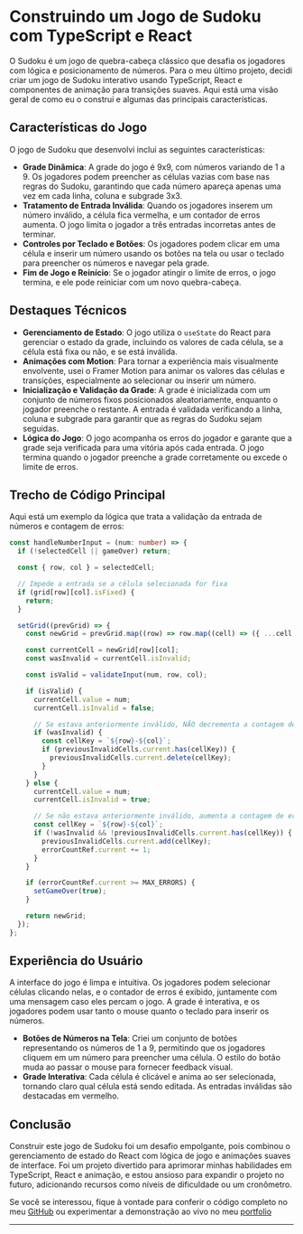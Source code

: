 # Construindo um Jogo de Sudoku com TypeScript e React

O Sudoku é um jogo de quebra-cabeça clássico que desafia os jogadores com lógica e posicionamento de números. Para o meu último projeto, decidi criar um jogo de Sudoku interativo usando TypeScript, React e componentes de animação para transições suaves. Aqui está uma visão geral de como eu o construí e algumas das principais características.

## Características do Jogo

O jogo de Sudoku que desenvolvi inclui as seguintes características:

- **Grade Dinâmica**: A grade do jogo é 9x9, com números variando de 1 a 9. Os jogadores podem preencher as células vazias com base nas regras do Sudoku, garantindo que cada número apareça apenas uma vez em cada linha, coluna e subgrade 3x3.
- **Tratamento de Entrada Inválida**: Quando os jogadores inserem um número inválido, a célula fica vermelha, e um contador de erros aumenta. O jogo limita o jogador a três entradas incorretas antes de terminar.
- **Controles por Teclado e Botões**: Os jogadores podem clicar em uma célula e inserir um número usando os botões na tela ou usar o teclado para preencher os números e navegar pela grade.
- **Fim de Jogo e Reinício**: Se o jogador atingir o limite de erros, o jogo termina, e ele pode reiniciar com um novo quebra-cabeça.

## Destaques Técnicos

- **Gerenciamento de Estado**: O jogo utiliza o `useState` do React para gerenciar o estado da grade, incluindo os valores de cada célula, se a célula está fixa ou não, e se está inválida.
- **Animações com Motion**: Para tornar a experiência mais visualmente envolvente, usei o Framer Motion para animar os valores das células e transições, especialmente ao selecionar ou inserir um número.
- **Inicialização e Validação da Grade**: A grade é inicializada com um conjunto de números fixos posicionados aleatoriamente, enquanto o jogador preenche o restante. A entrada é validada verificando a linha, coluna e subgrade para garantir que as regras do Sudoku sejam seguidas.
- **Lógica do Jogo**: O jogo acompanha os erros do jogador e garante que a grade seja verificada para uma vitória após cada entrada. O jogo termina quando o jogador preenche a grade corretamente ou excede o limite de erros.

## Trecho de Código Principal

Aqui está um exemplo da lógica que trata a validação da entrada de números e contagem de erros:

```typescript
const handleNumberInput = (num: number) => {
  if (!selectedCell || gameOver) return;

  const { row, col } = selectedCell;

  // Impede a entrada se a célula selecionada for fixa
  if (grid[row][col].isFixed) {
    return;
  }

  setGrid((prevGrid) => {
    const newGrid = prevGrid.map((row) => row.map((cell) => ({ ...cell })));

    const currentCell = newGrid[row][col];
    const wasInvalid = currentCell.isInvalid;

    const isValid = validateInput(num, row, col);

    if (isValid) {
      currentCell.value = num;
      currentCell.isInvalid = false;

      // Se estava anteriormente inválido, NÃO decrementa a contagem de erros
      if (wasInvalid) {
        const cellKey = `${row}-${col}`;
        if (previousInvalidCells.current.has(cellKey)) {
          previousInvalidCells.current.delete(cellKey);
        }
      }
    } else {
      currentCell.value = num;
      currentCell.isInvalid = true;

      // Se não estava anteriormente inválido, aumenta a contagem de erros
      const cellKey = `${row}-${col}`;
      if (!wasInvalid && !previousInvalidCells.current.has(cellKey)) {
        previousInvalidCells.current.add(cellKey);
        errorCountRef.current += 1;
      }
    }

    if (errorCountRef.current >= MAX_ERRORS) {
      setGameOver(true);
    }

    return newGrid;
  });
};
```

## Experiência do Usuário

A interface do jogo é limpa e intuitiva. Os jogadores podem selecionar células clicando nelas, e o contador de erros é exibido, juntamente com uma mensagem caso eles percam o jogo. A grade é interativa, e os jogadores podem usar tanto o mouse quanto o teclado para inserir os números.

- **Botões de Números na Tela**: Criei um conjunto de botões representando os números de 1 a 9, permitindo que os jogadores cliquem em um número para preencher uma célula. O estilo do botão muda ao passar o mouse para fornecer feedback visual.
- **Grade Interativa**: Cada célula é clicável e anima ao ser selecionada, tornando claro qual célula está sendo editada. As entradas inválidas são destacadas em vermelho.

## Conclusão

Construir este jogo de Sudoku foi um desafio empolgante, pois combinou o gerenciamento de estado do React com lógica de jogo e animações suaves de interface. Foi um projeto divertido para aprimorar minhas habilidades em TypeScript, React e animação, e estou ansioso para expandir o projeto no futuro, adicionando recursos como níveis de dificuldade ou um cronômetro.

Se você se interessou, fique à vontade para conferir o código completo no meu [GitHub](https://github.com/LeonardoSarmento/portfolio/blob/main/src/routes/interactive/games/sudoku.tsx) ou experimentar a demonstração ao vivo no meu [portfolio](https://www.leosarmento.com/interactive/games/sudoku)

---

